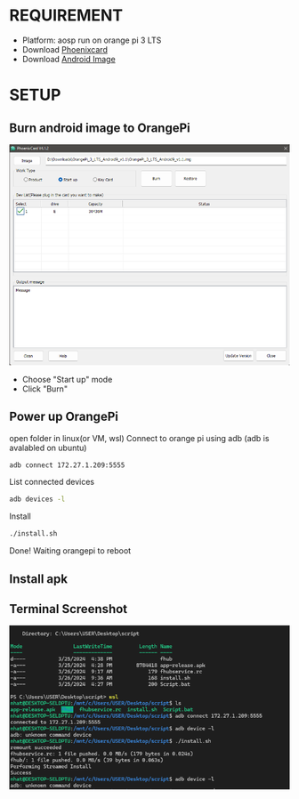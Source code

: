 # REQUIREMENT
- Platform: aosp run on orange pi 3 LTS
- Download [Phoenixcard](https://drive.google.com/drive/folders/1ui3vkKAu7Nl-iJuFJqJG2kJVB4CAzN8N)
- Download [Android Image](https://drive.google.com/drive/folders/1GPYZedwITu3139VuEBgnMDsKReyw3ZCs)
# SETUP
## Burn android image to OrangePi
![alt text](image-1.png)
- Choose "Start up" mode
- Click "Burn"
## Power up OrangePi
open folder in linux(or VM, wsl)
Connect to orange pi using adb (adb is avalabled on ubuntu)
```sh
adb connect 172.27.1.209:5555
```
List connected devices
```sh
adb devices -l
```
Install
```sh
./install.sh
```
Done! Waiting orangepi to reboot

## Install apk

## Terminal Screenshot
![alt text](image.png)